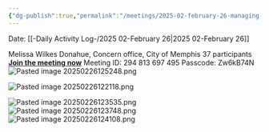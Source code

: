 ```yaml
---
{"dg-publish":true,"permalink":"/meetings/2025-02-february-26-managing-stress-and-anxiety/","noteIcon":"","created":"2025-02-26T12:35:24.104-06:00"}
---
```


Date: [[-Daily Activity Log-/2025 02-February 26\|2025 02-February 26]]

Melissa Wilkes Donahue, Concern office, City of Memphis
37 participants
**[Join the meeting now](https://gcc02.safelinks.protection.outlook.com/?url=https%3A%2F%2Flinks-1.govdelivery.com%2FCL0%2Fhttps%3A%252F%252Fgcc02.safelinks.protection.outlook.com%252Fap%252Ft-59584e83%252F%253Furl%3Dhttps%25253A%25252F%25252Fteams.microsoft.com%25252Fl%25252Fmeetup-join%25252F19%2525253ameeting_MWUwNTZkM2YtOGQ2My00ZTkwLTlhMjktMmNmN2RkMGI5NTIy%25252540thread.v2%25252F0%25253Fcontext%25253D%2525257b%25252522Tid%25252522%2525253a%252525222059208f-ff28-4b47-971e-f40dac55a264%25252522%2525252c%25252522Oid%25252522%2525253a%252525222b353b29-06ef-49fd-b479-a00c22c1ccd4%25252522%2525257d%2526data%3D05%25257C02%25257CMatoiri.Spencer%252540memphistn.gov%25257Cda6df64f257044fdb47608dd51c2de59%25257C416475616537442396a9859e89f8919f%25257C0%25257C0%25257C638756619573646217%25257CUnknown%25257CTWFpbGZsb3d8eyJFbXB0eU1hcGkiOnRydWUsIlYiOiIwLjAuMDAwMCIsIlAiOiJXaW4zMiIsIkFOIjoiTWFpbCIsIldUIjoyfQ%25253D%25253D%25257C0%25257C%25257C%25257C%2526sdata%3DkUP6CJNB%25252FaOgULtYAeVdJ6w6lByUoGf0qIxtOnP47ro%25253D%2526reserved%3D0%2F1%2F010001954360a786-43f8c4eb-ff59-44be-8e60-ed3153d09e62-000000%2F0rcAWbDNcxjaKneq2xQImB6bZ2BsPZa-RwVQEh1vuO4%3D394&data=05%7C02%7Cgeorge.bennett%40memphistn.gov%7C14161a659fae4ef6d30f08dd568de777%7C416475616537442396a9859e89f8919f%7C0%7C0%7C638761889647160021%7CUnknown%7CTWFpbGZsb3d8eyJFbXB0eU1hcGkiOnRydWUsIlYiOiIwLjAuMDAwMCIsIlAiOiJXaW4zMiIsIkFOIjoiTWFpbCIsIldUIjoyfQ%3D%3D%7C0%7C%7C%7C&sdata=niOkHihUw180kB7l9xWjScgrVkEsbxMZ%2FEJitQcSpfQ%3D&reserved=0 "Original URL: https://links-1.govdelivery.com/CL0/https:%2F%2Fgcc02.safelinks.protection.outlook.com%2Fap%2Ft-59584e83%2F%3Furl=https%253A%252F%252Fteams.microsoft.com%252Fl%252Fmeetup-join%252F19%25253ameeting_MWUwNTZkM2YtOGQ2My00ZTkwLTlhMjktMmNmN2RkMGI5NTIy%252540thread.v2%252F0%253Fcontext%253D%25257b%252522Tid%252522%25253a%2525222059208f-ff28-4b47-971e-f40dac55a264%252522%25252c%252522Oid%252522%25253a%2525222b353b29-06ef-49fd-b479-a00c22c1ccd4%252522%25257d%26data=05%257C02%257CMatoiri.Spencer%2540memphistn.gov%257Cda6df64f257044fdb47608dd51c2de59%257C416475616537442396a9859e89f8919f%257C0%257C0%257C638756619573646217%257CUnknown%257CTWFpbGZsb3d8eyJFbXB0eU1hcGkiOnRydWUsIlYiOiIwLjAuMDAwMCIsIlAiOiJXaW4zMiIsIkFOIjoiTWFpbCIsIldUIjoyfQ%253D%253D%257C0%257C%257C%257C%26sdata=kUP6CJNB%252FaOgULtYAeVdJ6w6lByUoGf0qIxtOnP47ro%253D%26reserved=0/1/010001954360a786-43f8c4eb-ff59-44be-8e60-ed3153d09e62-000000/0rcAWbDNcxjaKneq2xQImB6bZ2BsPZa-RwVQEh1vuO4=394. Click or tap if you trust this link.")**
Meeting ID: 294 813 697 495
Passcode: Zw6kB74N
![Pasted image 20250226125248.png](/img/user/Pasted%20image%2020250226125248.png)

![Pasted image 20250226122118.png](/img/user/Pasted%20image%2020250226122118.png)

![Pasted image 20250226123535.png](/img/user/Pasted%20image%2020250226123535.png)
![Pasted image 20250226123748.png](/img/user/Pasted%20image%2020250226123748.png)
![Pasted image 20250226124108.png](/img/user/Pasted%20image%2020250226124108.png)
